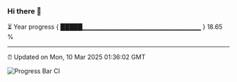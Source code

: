 ### Hi there 👋

⏳ Year progress { █████▁▁▁▁▁▁▁▁▁▁▁▁▁▁▁▁▁▁▁▁▁▁▁▁▁ } 18.65 %

---

⏰ Updated on Mon, 10 Mar 2025 01:36:02 GMT

![Progress Bar CI](https://github.com/DhruviPatel157/GitHub-Actions-Demo/workflows/Progress%20Bar%20CI/badge.svg)
